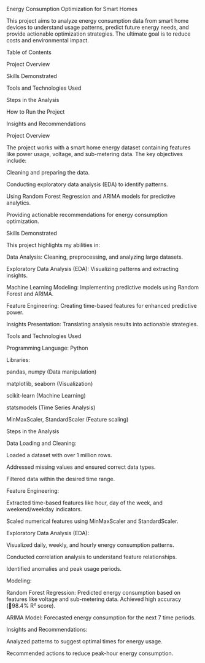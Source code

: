 Energy Consumption Optimization for Smart Homes

This project aims to analyze energy consumption data from smart home devices to understand usage patterns, predict future energy needs, and provide actionable optimization strategies. The ultimate goal is to reduce costs and environmental impact.

Table of Contents

Project Overview

Skills Demonstrated

Tools and Technologies Used

Steps in the Analysis

How to Run the Project

Insights and Recommendations

Project Overview

The project works with a smart home energy dataset containing features like power usage, voltage, and sub-metering data. The key objectives include:

Cleaning and preparing the data.

Conducting exploratory data analysis (EDA) to identify patterns.

Using Random Forest Regression and ARIMA models for predictive analytics.

Providing actionable recommendations for energy consumption optimization.

Skills Demonstrated

This project highlights my abilities in:

Data Analysis: Cleaning, preprocessing, and analyzing large datasets.

Exploratory Data Analysis (EDA): Visualizing patterns and extracting insights.

Machine Learning Modeling: Implementing predictive models using Random Forest and ARIMA.

Feature Engineering: Creating time-based features for enhanced predictive power.

Insights Presentation: Translating analysis results into actionable strategies.

Tools and Technologies Used

Programming Language: Python

Libraries:

pandas, numpy (Data manipulation)

matplotlib, seaborn (Visualization)

scikit-learn (Machine Learning)

statsmodels (Time Series Analysis)

MinMaxScaler, StandardScaler (Feature scaling)

Steps in the Analysis

Data Loading and Cleaning:

Loaded a dataset with over 1 million rows.

Addressed missing values and ensured correct data types.

Filtered data within the desired time range.

Feature Engineering:

Extracted time-based features like hour, day of the week, and weekend/weekday indicators.

Scaled numerical features using MinMaxScaler and StandardScaler.

Exploratory Data Analysis (EDA):

Visualized daily, weekly, and hourly energy consumption patterns.

Conducted correlation analysis to understand feature relationships.

Identified anomalies and peak usage periods.

Modeling:

Random Forest Regression: Predicted energy consumption based on features like voltage and sub-metering data. Achieved high accuracy (98.4% R² score).

ARIMA Model: Forecasted energy consumption for the next 7 time periods.

Insights and Recommendations:

Analyzed patterns to suggest optimal times for energy usage.

Recommended actions to reduce peak-hour energy consumption.
